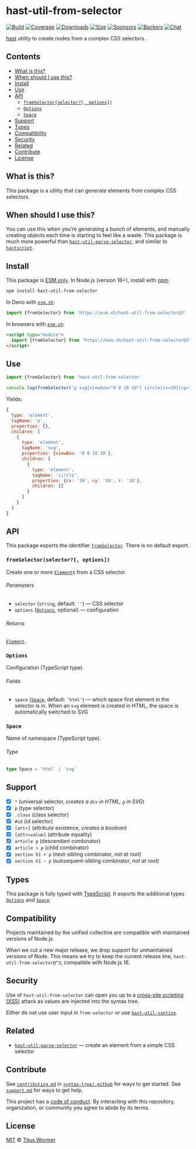 # hast-util-from-selector

[![Build][build-badge]][build]
[![Coverage][coverage-badge]][coverage]
[![Downloads][downloads-badge]][downloads]
[![Size][size-badge]][size]
[![Sponsors][sponsors-badge]][collective]
[![Backers][backers-badge]][collective]
[![Chat][chat-badge]][chat]

[hast][] utility to create nodes from a complex CSS selectors.

## Contents

* [What is this?](#what-is-this)
* [When should I use this?](#when-should-i-use-this)
* [Install](#install)
* [Use](#use)
* [API](#api)
  * [`fromSelector(selector?[, options])`](#fromselectorselector-options)
  * [`Options`](#options)
  * [`Space`](#space)
* [Support](#support)
* [Types](#types)
* [Compatibility](#compatibility)
* [Security](#security)
* [Related](#related)
* [Contribute](#contribute)
* [License](#license)

## What is this?

This package is a utility that can generate elements from complex CSS selectors.

## When should I use this?

You can use this when you’re generating a bunch of elements, and manually
creating objects each time is starting to feel like a waste.
This package is much more powerful than
[`hast-util-parse-selector`][hast-util-parse-selector],
and similar to [`hastscript`][hastscript].

## Install

This package is [ESM only][esm].
In Node.js (version 16+), install with [npm][]:

```sh
npm install hast-util-from-selector
```

In Deno with [`esm.sh`][esmsh]:

```js
import {fromSelector} from 'https://esm.sh/hast-util-from-selector@3'
```

In browsers with [`esm.sh`][esmsh]:

```html
<script type="module">
  import {fromSelector} from 'https://esm.sh/hast-util-from-selector@3?bundle'
</script>
```

## Use

```js
import {fromSelector} from 'hast-util-from-selector'

console.log(fromSelector('p svg[viewbox="0 0 10 10"] circle[cx=10][cy=10][r=10]'))
```

Yields:

```js
{
  type: 'element',
  tagName: 'p',
  properties: {},
  children: [
    {
      type: 'element',
      tagName: 'svg',
      properties: {viewBox: '0 0 10 10'},
      children: [
        {
          type: 'element',
          tagName: 'circle',
          properties: {cx: '10', cy: '10', r: '10'},
          children: []
        }
      ]
    }
  ]
}
```

## API

This package exports the identifier [`fromSelector`][api-from-selector].
There is no default export.

### `fromSelector(selector?[, options])`

Create one or more [`Element`][element]s from a CSS selector.

###### Parameters

* `selector` (`string`, default: `''`)
  — CSS selector
* `options` ([`Options`][api-options], optional)
  — configuration

###### Returns

[`Element`][element].

### `Options`

Configuration (TypeScript type).

###### Fields

* `space` ([`Space`][api-space], default: `'html'`)
  — which space first element in the selector is in.
  When an `svg` element is created in HTML, the space is automatically
  switched to SVG

### `Space`

Name of namespace (TypeScript type).

###### Type

```ts
type Space = 'html' | 'svg'
```

## Support

* [x] `*` (universal selector, *creates a `div` in HTML, `g` in SVG*)
* [x] `p` (type selector)
* [x] `.class` (class selector)
* [x] `#id` (id selector)
* [x] `[attr]` (attribute existence, *creates a boolean*)
* [x] `[attr=value]` (attribute equality)
* [x] `article p` (descendant combinator)
* [x] `article > p` (child combinator)
* [x] `section h1 + p` (next-sibling combinator, *not at root*)
* [x] `section h1 ~ p` (subsequent-sibling combinator, *not at root*)

## Types

This package is fully typed with [TypeScript][].
It exports the additional types [`Options`][api-options] and
[`Space`][api-space].

## Compatibility

Projects maintained by the unified collective are compatible with maintained
versions of Node.js.

When we cut a new major release, we drop support for unmaintained versions of
Node.
This means we try to keep the current release line,
`hast-util-from-selector@^3`, compatible with Node.js 16.

## Security

Use of `hast-util-from-selector` can open you up to a
[cross-site scripting (XSS)][xss] attack as values are injected into the syntax
tree.

Either do not use user input in `from-selector` or use
[`hast-util-santize`][hast-util-sanitize].

## Related

* [`hast-util-parse-selector`](https://github.com/syntax-tree/hast-util-parse-selector)
  — create an element from a simple CSS selector

## Contribute

See [`contributing.md`][contributing] in [`syntax-tree/.github`][health] for
ways to get started.
See [`support.md`][support] for ways to get help.

This project has a [code of conduct][coc].
By interacting with this repository, organization, or community you agree to
abide by its terms.

## License

[MIT][license] © [Titus Wormer][author]

<!-- Definitions -->

[build-badge]: https://github.com/syntax-tree/hast-util-from-selector/workflows/main/badge.svg

[build]: https://github.com/syntax-tree/hast-util-from-selector/actions

[coverage-badge]: https://img.shields.io/codecov/c/github/syntax-tree/hast-util-from-selector.svg

[coverage]: https://codecov.io/github/syntax-tree/hast-util-from-selector

[downloads-badge]: https://img.shields.io/npm/dm/hast-util-from-selector.svg

[downloads]: https://www.npmjs.com/package/hast-util-from-selector

[size-badge]: https://img.shields.io/badge/dynamic/json?label=minzipped%20size&query=$.size.compressedSize&url=https://deno.bundlejs.com/?q=hast-util-from-selector

[size]: https://bundlejs.com/?q=hast-util-from-selector

[sponsors-badge]: https://opencollective.com/unified/sponsors/badge.svg

[backers-badge]: https://opencollective.com/unified/backers/badge.svg

[collective]: https://opencollective.com/unified

[chat-badge]: https://img.shields.io/badge/chat-discussions-success.svg

[chat]: https://github.com/syntax-tree/unist/discussions

[npm]: https://docs.npmjs.com/cli/install

[esm]: https://gist.github.com/sindresorhus/a39789f98801d908bbc7ff3ecc99d99c

[esmsh]: https://esm.sh

[typescript]: https://www.typescriptlang.org

[license]: license

[author]: https://wooorm.com

[health]: https://github.com/syntax-tree/.github

[contributing]: https://github.com/syntax-tree/.github/blob/main/contributing.md

[support]: https://github.com/syntax-tree/.github/blob/main/support.md

[coc]: https://github.com/syntax-tree/.github/blob/main/code-of-conduct.md

[hast]: https://github.com/syntax-tree/hast

[element]: https://github.com/syntax-tree/hast#element

[xss]: https://en.wikipedia.org/wiki/Cross-site_scripting

[hast-util-sanitize]: https://github.com/syntax-tree/hast-util-sanitize

[hast-util-parse-selector]: https://github.com/syntax-tree/hast-util-parse-selector

[hastscript]: https://github.com/syntax-tree/hastscript

[api-from-selector]: #fromselectorselector-options

[api-options]: #options

[api-space]: #space
